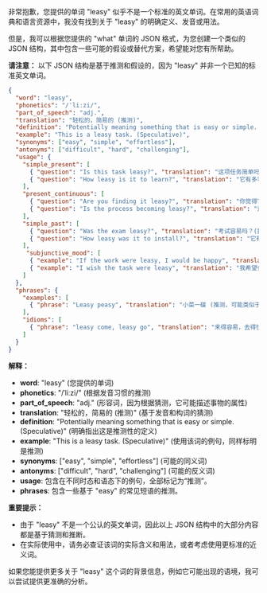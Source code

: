 非常抱歉，您提供的单词 "leasy" 似乎不是一个标准的英文单词。在常用的英语词典和语言资源中，我没有找到关于 "leasy" 的明确定义、发音或用法。

但是，我可以根据您提供的 "what" 单词的 JSON 格式，为您创建一个类似的 JSON 结构，其中包含一些可能的假设或替代方案，希望能对您有所帮助。

**请注意：** 以下 JSON 结构是基于推测和假设的，因为 "leasy" 并非一个已知的标准英文单词。

```json
{
  "word": "leasy",
  "phonetics": "/ˈliːzi/",
  "part_of_speech": "adj.",
  "translation": "轻松的，简易的 (推测)",
  "definition": "Potentially meaning something that is easy or simple. (Speculative)",
  "example": "This is a leasy task. (Speculative)",
  "synonyms": ["easy", "simple", "effortless"],
  "antonyms": ["difficult", "hard", "challenging"],
  "usage": {
    "simple_present": [
      { "question": "Is this task leasy?", "translation": "这项任务简单吗？(推测)" },
      { "question": "How leasy is it to learn?", "translation": "它有多容易学？(推测)" }
    ],
    "present_continuous": [
      { "question": "Are you finding it leasy?", "translation": "你觉得它容易吗？(推测)" },
      { "question": "Is the process becoming leasy?", "translation": "这个过程变得容易了吗？(推测)" }
    ],
    "simple_past": [
      { "question": "Was the exam leasy?", "translation": "考试容易吗？(推测)" },
      { "question": "How leasy was it to install?", "translation": "它有多容易安装？(推测)" }
    ],
     "subjunctive_mood": [
      { "example": "If the work were leasy, I would be happy", "translation": "如果工作轻松，我会很高兴。(推测)" },
      { "example": "I wish the task were leasy", "translation": "我希望任务是轻松的。(推测)" }
    ]
  },
  "phrases": {
    "examples": [
      { "phrase": "Leasy peasy", "translation": "小菜一碟 (推测，可能类似于 'easy peasy')" }
    ],
    "idioms": [
      { "phrase": "leasy come, leasy go", "translation": "来得容易，去得快 (推测，可能类似于 'easy come, easy go')" }
    ]
  }
}
```

**解释：**

*   **word**:  "leasy" (您提供的单词)
*   **phonetics**:  "/ˈliːzi/" (根据发音习惯的推测)
*   **part\_of\_speech**:  "adj." (形容词，因为根据猜测，它可能描述事物的属性)
*   **translation**: "轻松的，简易的 (推测)" (基于发音和构词的猜测)
*   **definition**: "Potentially meaning something that is easy or simple. (Speculative)" (明确指出这是推测性的定义)
*   **example**: "This is a leasy task. (Speculative)" (使用该词的例句，同样标明是推测)
*   **synonyms**:  ["easy", "simple", "effortless"] (可能的同义词)
*   **antonyms**:  ["difficult", "hard", "challenging"] (可能的反义词)
*   **usage**: 包含在不同时态和语态下的例句，全部标记为“推测”。
*   **phrases**:  包含一些基于 "easy" 的常见短语的推测。

**重要提示：**

*   由于 "leasy" 不是一个公认的英文单词，因此以上 JSON 结构中的大部分内容都是基于猜测和推断。
*   在实际使用中，请务必查证该词的实际含义和用法，或者考虑使用更标准的近义词。

如果您能提供更多关于 "leasy" 这个词的背景信息，例如它可能出现的语境，我可以尝试提供更准确的分析。
 